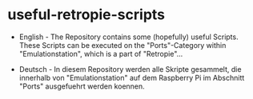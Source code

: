 # useful-retropie-scripts

- English -
The Repository contains some (hopefully) useful Scripts. These Scripts can be executed on the "Ports"-Category within "Emulationstation", which is a part of "Retropie"...

- Deutsch -
In diesem Repository werden alle Skripte gesammelt, die innerhalb von "Emulationstation" auf dem Raspberry Pi im Abschnitt "Ports" ausgefuehrt werden koennen.
